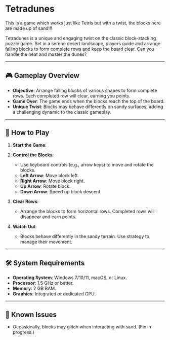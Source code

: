 # Tetradunes
This is a game which works just like Tetris but with a twist, the blocks here are made up of sand!!!

Tetradunes is a unique and engaging twist on the classic block-stacking puzzle game. Set in a serene desert landscape, players guide and arrange falling blocks to form complete rows and keep the board clear. Can you handle the heat and master the dunes?

---

## 🎮 Gameplay Overview

- **Objective**: Arrange falling blocks of various shapes to form complete rows. Each completed row will clear, earning you points.
- **Game Over**: The game ends when the blocks reach the top of the board.
- **Unique Twist**: Blocks may behave differently on sandy surfaces, adding a challenging dynamic to the classic gameplay.

---

## 🚀 How to Play

1. **Start the Game**:

2. **Control the Blocks**:
   - Use keyboard controls (e.g., arrow keys) to move and rotate the blocks.
   - **Left Arrow**: Move block left.
   - **Right Arrow**: Move block right.
   - **Up Arrow**: Rotate block.
   - **Down Arrow**: Speed up block descent.

3. **Clear Rows**:
   - Arrange the blocks to form horizontal rows. Completed rows will disappear and earn points.

4. **Watch Out**:
   - Blocks behave differently in the sandy terrain. Use strategy to manage their movement.

---

## 🛠️ System Requirements

- **Operating System**: Windows 7/10/11, macOS, or Linux.
- **Processor**: 1.5 GHz or better.
- **Memory**: 2 GB RAM.
- **Graphics**: Integrated or dedicated GPU.


---

## 🛑 Known Issues

- Occasionally, blocks may glitch when interacting with sand. (Fix in progress.)

